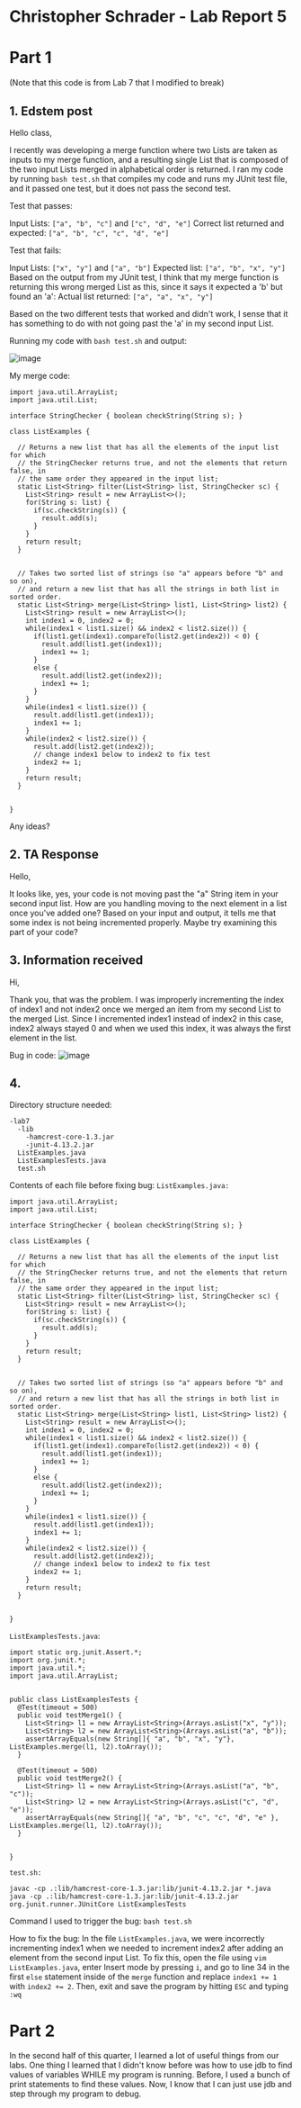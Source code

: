 # Christopher Schrader - Lab Report 5

# Part 1

(Note that this code is from Lab 7 that I modified to break)

## 1. Edstem post

Hello class,

I recently was developing a merge function where two Lists are taken as inputs to my merge function, and a resulting single List that is composed of the two input Lists merged in alphabetical order is returned.
I ran my code by running `bash test.sh` that compiles my code and runs my JUnit test file, and it passed one test, but it does not pass the second test.

Test that passes:

Input Lists: `["a", "b", "c"]` and `["c", "d", "e"]`
Correct list returned and expected: `["a", "b", "c", "c", "d", "e"]`

Test that fails:

Input Lists: `["x", "y"]` and `["a", "b"]`
Expected list: `["a", "b", "x", "y"]`
Based on the output from my JUnit test, I think that my merge function is returning this wrong merged List as this, since it says it expected a 'b' but found an 'a':
Actual list returned: `["a", "a", "x", "y"]`

Based on the two different tests that worked and didn't work, I sense that it has something to do with not going past the 'a' in my second input List.

Running my code with `bash test.sh` and output:

![image](lab5_1.png)

My merge code:

```
import java.util.ArrayList;
import java.util.List;

interface StringChecker { boolean checkString(String s); }

class ListExamples {

  // Returns a new list that has all the elements of the input list for which
  // the StringChecker returns true, and not the elements that return false, in
  // the same order they appeared in the input list;
  static List<String> filter(List<String> list, StringChecker sc) {
    List<String> result = new ArrayList<>();
    for(String s: list) {
      if(sc.checkString(s)) {
        result.add(s);
      }
    }
    return result;
  }


  // Takes two sorted list of strings (so "a" appears before "b" and so on),
  // and return a new list that has all the strings in both list in sorted order.
  static List<String> merge(List<String> list1, List<String> list2) {
    List<String> result = new ArrayList<>();
    int index1 = 0, index2 = 0;
    while(index1 < list1.size() && index2 < list2.size()) {
      if(list1.get(index1).compareTo(list2.get(index2)) < 0) {
        result.add(list1.get(index1));
        index1 += 1;
      }
      else {
        result.add(list2.get(index2));
        index1 += 1;
      }
    }
    while(index1 < list1.size()) {
      result.add(list1.get(index1));
      index1 += 1;
    }
    while(index2 < list2.size()) {
      result.add(list2.get(index2));
      // change index1 below to index2 to fix test
      index2 += 1;
    }
    return result;
  }


}

```

Any ideas?

## 2. TA Response

Hello,

It looks like, yes, your code is not moving past the "a" String item in your second input list. How are you handling moving to the next element in a list once you've added one? Based on your input and output, it tells me that some index is not being incremented properly. Maybe try examining this part of your code?

## 3. Information received

Hi,

Thank you, that was the problem. I was improperly incrementing the index of index1 and not index2 once we merged an item from my second List to the merged List. Since I incremented index1 instead of index2 in this case, index2 always stayed 0 and when we used this index, it was always the first element in the list.

Bug in code:
![image](lab5_2.png)

## 4. 

Directory structure needed:
```
-lab7
  -lib
    -hamcrest-core-1.3.jar
    -junit-4.13.2.jar
  ListExamples.java
  ListExamplesTests.java
  test.sh
```
Contents of each file before fixing bug:
`ListExamples.java:`

```
import java.util.ArrayList;
import java.util.List;

interface StringChecker { boolean checkString(String s); }

class ListExamples {

  // Returns a new list that has all the elements of the input list for which
  // the StringChecker returns true, and not the elements that return false, in
  // the same order they appeared in the input list;
  static List<String> filter(List<String> list, StringChecker sc) {
    List<String> result = new ArrayList<>();
    for(String s: list) {
      if(sc.checkString(s)) {
        result.add(s);
      }
    }
    return result;
  }


  // Takes two sorted list of strings (so "a" appears before "b" and so on),
  // and return a new list that has all the strings in both list in sorted order.
  static List<String> merge(List<String> list1, List<String> list2) {
    List<String> result = new ArrayList<>();
    int index1 = 0, index2 = 0;
    while(index1 < list1.size() && index2 < list2.size()) {
      if(list1.get(index1).compareTo(list2.get(index2)) < 0) {
        result.add(list1.get(index1));
        index1 += 1;
      }
      else {
        result.add(list2.get(index2));
        index1 += 1;
      }
    }
    while(index1 < list1.size()) {
      result.add(list1.get(index1));
      index1 += 1;
    }
    while(index2 < list2.size()) {
      result.add(list2.get(index2));
      // change index1 below to index2 to fix test
      index2 += 1;
    }
    return result;
  }


}

```
`ListExamplesTests.java`:
```
import static org.junit.Assert.*;
import org.junit.*;
import java.util.*;
import java.util.ArrayList;


public class ListExamplesTests {
  @Test(timeout = 500)
  public void testMerge1() {
    List<String> l1 = new ArrayList<String>(Arrays.asList("x", "y"));
    List<String> l2 = new ArrayList<String>(Arrays.asList("a", "b"));
    assertArrayEquals(new String[]{ "a", "b", "x", "y"}, ListExamples.merge(l1, l2).toArray());
  }

  @Test(timeout = 500)
  public void testMerge2() {
    List<String> l1 = new ArrayList<String>(Arrays.asList("a", "b", "c"));
    List<String> l2 = new ArrayList<String>(Arrays.asList("c", "d", "e"));
    assertArrayEquals(new String[]{ "a", "b", "c", "c", "d", "e" }, ListExamples.merge(l1, l2).toArray());
  }


}
```
`test.sh:`
```
javac -cp .:lib/hamcrest-core-1.3.jar:lib/junit-4.13.2.jar *.java
java -cp .:lib/hamcrest-core-1.3.jar:lib/junit-4.13.2.jar org.junit.runner.JUnitCore ListExamplesTests
```

Command I used to trigger the bug: `bash test.sh`

How to fix the bug:
In the file `ListExamples.java`, we were incorrectly incrementing index1 when we needed to increment index2 after adding an element from the second input List. To fix this, open the file using `vim ListExamples.java`, enter Insert mode by pressing `i`, and go to line 34 in the first `else` statement inside of the `merge` function and replace `index1 += 1` with `index2 += 2`. Then, exit and save the program by hitting `ESC` and typing `:wq`

# Part 2

In the second half of this quarter, I learned a lot of useful things from our labs.
One thing I learned that I didn't know before was how to use jdb to find values of variables WHILE my program is running. Before, I used a bunch of print statements to find these values. Now, I know that I can just use jdb and step through my program to debug.
